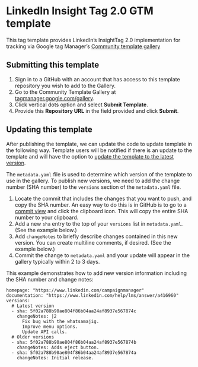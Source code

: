 #  LinkedIn Insight Tag 2.0 GTM template

This tag template provides LinkedIn’s InsightTag 2.0 implementation for tracking via Google tag Manager’s [Community template gallery](https://developers.google.com/tag-platform/tag-manager/templates/gallery)

## Submitting this template

1.  Sign in to a GitHub with an account that has access to this template repository you wish to add to the Gallery.
2.  Go to the Community Template Gallery at  [tagmanager.google.com/gallery](https://tagmanager.google.com/gallery).
3.  Click  vertical dots option  and select  **Submit Template**.
4.  Provide this  **Repository URL**  in the field provided and click  **Submit**.

## Updating this template

After publishing the template, we can update the code to update template in the following way. Template users will be notified if there is an update to the template and will have the option to [update the template to the latest version](https://support.google.com/tagmanager/answer/9454109#update).

The  `metadata.yaml`  file is used to determine which version of the template to use in the gallery. To publish new versions, we need to add the change number (SHA number) to the  `versions`  section of the  `metadata.yaml`  file.

1.  Locate the commit that includes the changes that you want to push, and copy the SHA number. An easy way to do this is in GitHub is to go to a  [commit view](https://help.github.com/en/articles/differences-between-commit-views)  and click the clipboard icon. This will copy the entire SHA number to your clipboard.
2.  Add a new  `sha`  entry to the top of your  `versions`  list in  `metadata.yaml`. (See the example below.)
3.  Add  `changeNotes`  to briefly describe changes contained in this new version. You can create multiline comments, if desired. (See the example below.)
4.  Commit the change to  `metadata.yaml`  and your update will appear in the gallery typically within 2 to 3 days.

This example demonstrates how to add new version information including the SHA number and change notes:
```
homepage: "https://www.linkedin.com/campaignmanager"
documentation: "https://www.linkedin.com/help/lms/answer/a416960"
versions:
  # Latest version
  - sha: 5f02a788b90ae804f86b04aa24af8937e567874c
    changeNotes: |2
      Fix bug with the whatsamajig.
      Improve menu options.
      Update API calls.
  # Older versions
  - sha: 5f02a788b90ae804f86b04aa24af8937e567874b
    changeNotes: Adds eject button.
  - sha: 5f02a788b90ae804f86b04aa24af8937e567874a
    changeNotes: Initial release.
```
